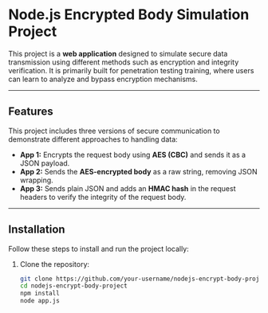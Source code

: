 # Node.js Encrypted Body Simulation Project

This project is a **web application** designed to simulate secure data transmission using different methods such as encryption and integrity verification. It is primarily built for penetration testing training, where users can learn to analyze and bypass encryption mechanisms.

---

## Features

This project includes three versions of secure communication to demonstrate different approaches to handling data:

- **App 1:** Encrypts the request body using **AES (CBC)** and sends it as a JSON payload.
- **App 2:** Sends the **AES-encrypted body** as a raw string, removing JSON wrapping.
- **App 3:** Sends plain JSON and adds an **HMAC hash** in the request headers to verify the integrity of the request body.

---

## Installation

Follow these steps to install and run the project locally:

1. Clone the repository:
   ```bash
   git clone https://github.com/your-username/nodejs-encrypt-body-project.git
   cd nodejs-encrypt-body-project
   npm install
   node app.js
   ```
